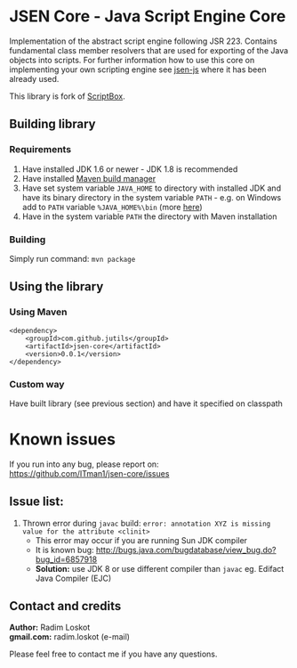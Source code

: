 JSEN Core - Java Script Engine Core
======

Implementation of the abstract script engine following JSR 223. Contains fundamental class member resolvers that are used for exporting of the Java objects into scripts. For further information how to use this core on implementing your own scripting engine see [jsen-js](https://github.com/ITman1/jsen-js) where it has been already used.

This library is fork of [ScriptBox](https://github.com/ITman1/ScriptBox).

## Building library

### Requirements

1. Have installed JDK 1.6 or newer - JDK 1.8 is recommended
2. Have installed [Maven build manager](http://maven.apache.org/download.cgi#Installation_Instructions)
3. Have set system variable `JAVA_HOME` to directory with installed JDK and have its binary directory
  in the system variable `PATH` - e.g. on Windows add to `PATH` variable `%JAVA_HOME%\bin` (more [here](http://maven.apache.org/download.cgi))
4. Have in the system variable `PATH` the directory with Maven installation

### Building

Simply run command: `mvn package`

## Using the library

### Using Maven
```
<dependency>
	<groupId>com.github.jutils</groupId>
	<artifactId>jsen-core</artifactId>
	<version>0.0.1</version>
</dependency>
```
### Custom way

Have built library (see previous section) and have it specified on classpath

# Known issues

If you run into any bug, please report on:  
   https://github.com/ITman1/jsen-core/issues

## Issue list:

1. Thrown error during `javac` build: `error: annotation XYZ is missing value for the attribute <clinit>`  
      - This error may occur if you are running Sun JDK compiler  
      - It is known bug: 
          http://bugs.java.com/bugdatabase/view_bug.do?bug_id=6857918
      - **Solution:** use JDK 8 or use different compiler than `javac` eg. Edifact Java Compiler (EJC)

## Contact and credits
                             
**Author:**    Radim Loskot  
**gmail.com:** radim.loskot (e-mail)

Please feel free to contact me if you have any questions.
